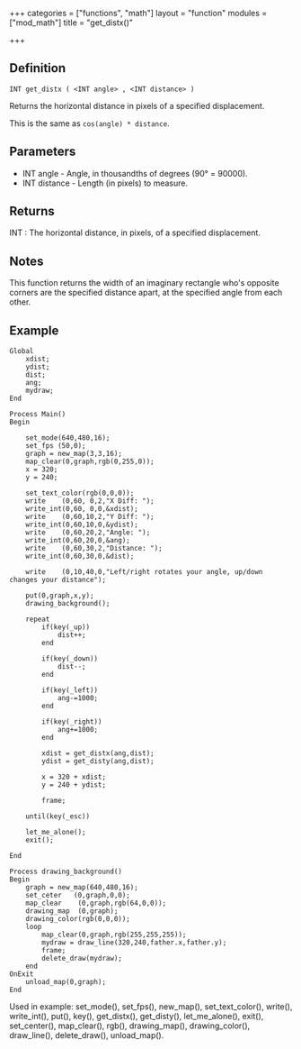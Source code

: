 +++
categories = ["functions", "math"]
layout = "function"
modules = ["mod_math"]
title = "get_distx()"

+++

## Definition

    INT get_distx ( <INT angle> , <INT distance> )

Returns the horizontal distance in pixels of a specified displacement.

This is the same as `cos(angle) * distance`.

## Parameters

- INT angle - Angle, in thousandths of degrees (90° = 90000).
- INT distance - Length (in pixels) to measure.

## Returns

INT : The horizontal distance, in pixels, of a specified displacement.

## Notes

This function returns the width of an imaginary rectangle who's opposite corners are the specified distance apart, at the specified angle from each other.

## Example

```
Global
    xdist;
    ydist;
    dist;
    ang;
    mydraw;
End

Process Main()
Begin

    set_mode(640,480,16);
    set_fps (50,0);
    graph = new_map(3,3,16);
    map_clear(0,graph,rgb(0,255,0));
    x = 320;
    y = 240;

    set_text_color(rgb(0,0,0));
    write    (0,60, 0,2,"X Diff: ");
    write_int(0,60, 0,0,&xdist);
    write    (0,60,10,2,"Y Diff: ");
    write_int(0,60,10,0,&ydist);
    write    (0,60,20,2,"Angle: ");
    write_int(0,60,20,0,&ang);
    write    (0,60,30,2,"Distance: ");
    write_int(0,60,30,0,&dist);

    write    (0,10,40,0,"Left/right rotates your angle, up/down changes your distance");

    put(0,graph,x,y);
    drawing_background();

    repeat
        if(key(_up))
            dist++;
        end

        if(key(_down))
            dist--;
        end

        if(key(_left))
            ang-=1000;
        end

        if(key(_right))
            ang+=1000;
        end

        xdist = get_distx(ang,dist);
        ydist = get_disty(ang,dist);

        x = 320 + xdist;
        y = 240 + ydist;

        frame;

    until(key(_esc))

    let_me_alone();
    exit();

End

Process drawing_background()
Begin
    graph = new_map(640,480,16);
    set_ceter   (0,graph,0,0);
    map_clear    (0,graph,rgb(64,0,0));
    drawing_map  (0,graph);
    drawing_color(rgb(0,0,0));
    loop
        map_clear(0,graph,rgb(255,255,255));
        mydraw = draw_line(320,240,father.x,father.y);
        frame;
        delete_draw(mydraw);
    end
OnExit
    unload_map(0,graph);
End
```

Used in example: set_mode(), set_fps(), new_map(), set_text_color(), write(), write_int(), put(), key(), get_distx(), get_disty(), let_me_alone(), exit(), set_center(), map_clear(), rgb(), drawing_map(), drawing_color(), draw_line(), delete_draw(), unload_map().
